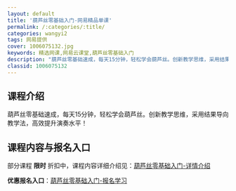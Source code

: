 ```yaml
---
layout: default
title: '葫芦丝零基础入门-网易精品单课'
permalink: /:categories/:title/
categories: wangyi2
tags: 网易提供
cover: 1006075132.jpg
keywords: 精选网课,网易云课堂,葫芦丝零基础入门
description: "葫芦丝零基础速成，每天15分钟，轻松学会葫芦丝。创新教学思维，采用结果导向教学法，高效提升演奏水平！葫芦丝零基础入门"
classid: 1006075132
---
```


## 课程介绍

葫芦丝零基础速成，每天15分钟，轻松学会葫芦丝。创新教学思维，采用结果导向教学法，高效提升演奏水平！

## 课程内容与报名入口

部分课程 **限时** 折扣中，课程内容详细介绍见：[葫芦丝零基础入门-详情介绍](https://study.163.com/course/introduction/1006075132.htm?share=1&shareId=1025206652&utm_campaign=share&utm_medium=iphoneShare&utm_source=&utm_u=1025206652)

**优惠报名入口**：[葫芦丝零基础入门-报名学习](https://study.163.com/course/introduction/1006075132.htm?share=1&shareId=1025206652&utm_campaign=share&utm_medium=iphoneShare&utm_source=&utm_u=1025206652)


